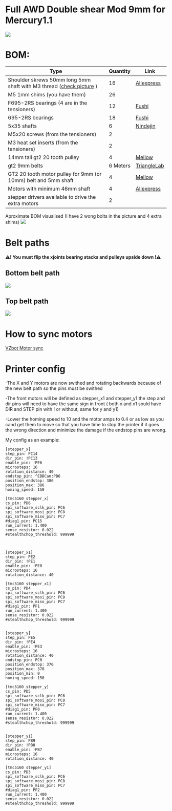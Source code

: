 # Full AWD Double shear Mod 9mm for Mercury1.1

<img src="IMAGES/AWD_Assembly_Front.png">

# BOM:
| Type | Quantity | Link |
| --- | --- | --- |
| Shoulder skrews 50mm long 5mm shaft with M3 thread ([check picture](IMAGES/Shoulder_skrews.png) ) | 16 | [Aliexpress](https://www.aliexpress.com/item/1005004802215831.html) |
| M5 1mm shims (you have them) | 26 |  |
| F695-2RS bearings (4 are in the tensioners) | 12 | [Fushi](https://www.aliexpress.com/item/32850989216.html) |
| 695-2RS bearings | 18 | [Fushi](https://vi.aliexpress.com/item/1005003141257945.html?pdp_npi=4%40dis%21RON%21RON%2048.29%21RON%2042.07%21%21%2110.33%219.00%21%40210390c217305813520083967e1b2f%2112000024314826797%21sh%21RO%21921752181%21X&spm=a2g0o.store_pc_allItems_or_groupList.new_all_items_2007521272189.1005003141257945&gatewayAdapt=glo2vnm) |
| 5x35 shafts | 6 | [Nindejin](https://vi.aliexpress.com/item/1005002308655979.html?aff_fcid=37d1fe54089a4876821858ee60f2e177-1730579850506-01420-_ATn62e&tt=CPS_NORMAL&aff_fsk=_ATn62e&aff_platform=shareComponent-detail&sk=_ATn62e&aff_trace_key=37d1fe54089a4876821858ee60f2e177-1730579850506-01420-_ATn62e&terminal_id=3db8dc71742443ffb34ffa7b2e123b97&afSmartRedirect=y)  |
| M5x20 screws (from the tensioners) | 2 |  |
| M3 heat set inserts (from the tensioners) | 2 |  |
| 14mm tall gt2 20 tooth pulley | 4 | [Mellow](https://vi.aliexpress.com/item/33023133633.html?spm=a2g0o.order_list.order_list_main.10.4a7018025MX7dW&gatewayAdapt=glo2vnm) |
| gt2 9mm belts | 6 Meters | [TriangleLab](https://www.aliexpress.com/item/1005006507781085.html?spm=a2g0o.detail.pcDetailTopMoreOtherSeller.1.1ebaId4bId4bJ2&gps-id=pcDetailTopMoreOtherSeller&scm=1007.40050.354490.0&scm_id=1007.40050.354490.0&scm-url=1007.40050.354490.0&pvid=8cab5cd5-2cb5-4df6-88f0-f8fb543ab826&_t=gps-id:pcDetailTopMoreOtherSeller,scm-url:1007.40050.354490.0,pvid:8cab5cd5-2cb5-4df6-88f0-f8fb543ab826,tpp_buckets:668%232846%238111%231996&pdp_npi=4%40dis%21RON%2139.32%2139.32%21%21%218.45%218.45%21%40211b698e17286817196807058e861e%2112000037754698142%21rec%21RO%21921752181%21X&utparam-url=scene%3ApcDetailTopMoreOtherSeller%7Cquery_from%3A) |
| GT2 20 tooth motor pulley for 9mm (or 10mm) belt and 5mm shaft | 4 | [Mellow](https://vi.aliexpress.com/item/33023279793.html?spm=a2g0o.order_list.order_list_main.17.4a7018025MX7dW&gatewayAdapt=glo2vnm) |
| Motors with minimum 46mm shaft | 4 | [Aliexpress](https://vi.aliexpress.com/item/1005007500807396.html?albagn=888888&src=google&albch=search&acnt=479-062-3723&isdl=y&aff_short_key=UneMJZVf&albcp=266121556&albag=7593673036&slnk=&trgt=dsa-42862830006&plac=&crea=426823514858&netw=g&device=c&mtctp=&memo1=&albbt=Google_7_search&aff_platform=google&gad_source=1&gclid=Cj0KCQjwm5e5BhCWARIsANwm06huKdNWoH0n8Cx88NOv_msoJZvB9BMcmuCRG-fHRwEBtKgrVVzhDBIaApW0EALw_wcB&gclsrc=aw.ds&gatewayAdapt=glo2vnm) |
| stepper drivers available to drive the extra motors | 2 |  |

Aproximate BOM visualised (I have 2 wong bolts in the picture and 4 extra shims)
<img src="IMAGES/BOM.jpg">

# Belt paths
**:warning:! You must flip the xjoints bearing stacks and pulleys upside down !:warning:**

## Bottom belt path

<img src="IMAGES/BottomBeltPath.png">

## Top belt path

<img src="IMAGES/TopBeltPath.png">

# How to sync motors

[VZbot Motor sync](https://www.youtube.com/watch?v=so9oqJyirKY)

# Printer config

-The X and Y motors are now swithed and rotating backwards because of the new belt path so the pins must be swithed 

-The front motors will be defined as stepper_x1 and stepper_y1 the step and dir pins will need to have the same sign in front ( both x and x1 sould have DIR and STEP pin with ! or without, same for y and y1)

-Lower the homing speed to 10 and the motor amps to 0.4 or as low as you cand get them to move so that you have time to stop the printer if it goes the wrong direction and minimize the damage if the endstop pins are wrong.

My config as an example:
```
[stepper_x]
step_pin: PC14
dir_pin: !PC13
enable_pin: !PE6
microsteps: 16
rotation_distance: 40
endstop_pin: ^EBBCan:PB6
position_endstop: 386
position_max: 386
homing_speed: 150

[tmc5160 stepper_x]
cs_pin: PD6
spi_software_sclk_pin: PC6
spi_software_mosi_pin: PC8
spi_software_miso_pin: PC7
#diag1_pin: PC15
run_current: 1.400
sense_resistor: 0.022
#stealthchop_threshold: 999999



[stepper_x1]
step_pin: PE2
dir_pin: !PE1
enable_pin: !PE0
microsteps: 16
rotation_distance: 40

[tmc5160 stepper_x1] 
cs_pin: PD4
spi_software_sclk_pin: PC6
spi_software_mosi_pin: PC8
spi_software_miso_pin: PC7
#diag1_pin: PF1
run_current: 1.400
sense_resistor: 0.022
#stealthchop_threshold: 999999


[stepper_y]
step_pin: PE5
dir_pin: !PE4
enable_pin: !PE3
microsteps: 16
rotation_distance: 40
endstop_pin: PC0
position_endstop: 370
position_max: 370
position_min: 0
homing_speed: 150

[tmc5160 stepper_y]
cs_pin: PD5
spi_software_sclk_pin: PC6
spi_software_mosi_pin: PC8
spi_software_miso_pin: PC7
#diag1_pin: PF0
run_current: 1.400
sense_resistor: 0.022
#stealthchop_threshold: 999999


[stepper_y1]
step_pin: PB9
dir_pin: !PB8
enable_pin: !PB7
microsteps: 16
rotation_distance: 40

[tmc5160 stepper_y1] 
cs_pin: PD3
spi_software_sclk_pin: PC6
spi_software_mosi_pin: PC8
spi_software_miso_pin: PC7
#diag1_pin: PF2
run_current: 1.400
sense_resistor: 0.022
#stealthchop_threshold: 999999
```
